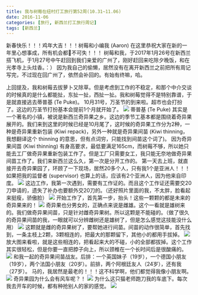 ```yaml
---
title: 我与树莓在纽村打工旅行第52周(10.31~11.06)
date: 2016-11-06
categories: [旅行, 新西兰打工旅行周记]
tags: [新西兰]    
---
```






新春快乐！！！鸡年大吉！！！树莓和小编我 (Aaron) 在这里恭祝大家在新的一年里心想事成，所有机会都🐔不可失！！！
树莓和我，于2017年1月26号在新西兰搭飞机，于1月27号中午赶回到我们亲爱的广州了，刚好赶回来吃除夕晚饭，和在光孝寺上头炷香。：）
因为我自己的偷懒，居然没有在离开新西兰之前把所有周记写完，不过现在回广州了，依然会补回的。有始有终嘛，哈。

上回提及，我和树莓去拔萝卜又除草。但是考虑到工作的不稳定，和那个中介交谈的时候真的是什么都能扯，东扯一扯，西扯一扯。我和树莓觉得不是特别靠谱，于是就直接逃去蒂普基 (Te Puke)。
10月31号，万圣节的到来啦。超市也会打扮了。这边的万圣节打扮基本会提前1个月就开始了。
![](/event/2016_11_06_p1.jpg)
蒂普基 (Te Puke) 其实是一个著名的小镇，被说是新西兰奇异果之乡。这边的季节工基本都是围绕着奇异果展开的。我们来到这里的时候已经是10月尾了，这时候的奇异果工作分为2种，一种是奇异果重新包装 (Kiwi repack)，另外一种就是奇异果间苗 (Kiwi thinning，我想翻译这个 thinning 的意思，但有点词穷，只能找到间苗这个词了)。
因为奇异果间苗 (Kiwi thinning) 有身高要求，最低要满足165cm，而树莓不够，所以她只能去工厂做奇异果重新包装工作了。但是工厂只需要女工，我只能无奈地做奇异果间苗工作了。我们来新西兰这么久，第一次是分开工作的。
第一天去上班，就直接开去奇异果园了，环顾了一下现场，居然20多个人，只有我1个是亚洲人！！！如果把我的监督者 (supervisor) 也算上的话，应该有2个亚洲人，因为他来自印度。
![](/event/2016_11_06_p2.jpg)
这边工作，我第一次遇到，需要有工作证的。而且这个工作证还需要交20刀申请的，遗失了补办也要额外交20刀的。（还好照片里面的我，不太胖，脸看起来挺瘦，骄傲脸）
![](/event/2016_11_06_p3.jpg)
开始工作了，首先第一步，抬头！这些一颗颗的都是未来的奇异果来的！
![](/event/2016_11_06_p4.jpg)
奇异果也分男女的，正确点来说是雌雄。这个一看就是雄树来的。我们做奇异果间苗，只是针对雌奇异果树。所以这颗是不能碰的。（做了很久的奇异果间苗的我，一眼就可以分辨雌树还是雄树了，但是怎么感觉这技能没什么用）
![](/event/2016_11_06_p5.jpg)
这颗就是雌的奇异果树了，要帮她进行间苗。间苗的动作很简单，首先找到，一条主枝上2颗，3颗相连的，把最大的那颗留下，其他小的都用手拔掉。
![](/event/2016_11_06_p6.jpg)
放大图来看啦，就是这些相连的，把看起来大的不碰，小的全部都拔掉。这个工作其实很轻松，但是你要一直把脖子向上，所以颈椎在一个长时间后是很酸痛的。
![](/event/2016_11_06_p7.jpg)
和我一起的奇异果间苗战友。后排：一个英国妹子（19岁），一个德国小朋友（19岁），两个法国小朋友（20岁）。前排，两个阿根廷友人（24岁），还有我（27岁）。
马的，我居然是最老的！！！这不科学啊，他们都觉得我像小朋友啊。
![](/event/2016_11_06_p8.jpg)
奇异果园为什么会有风车呢？！
![](/event/2016_11_06_p9.jpg)
为什么这只猫老师跑刀我的车底下。每次我去开车的时候，都有种抢别人的家的感觉。
![](/event/2016_11_06_p10.jpg)